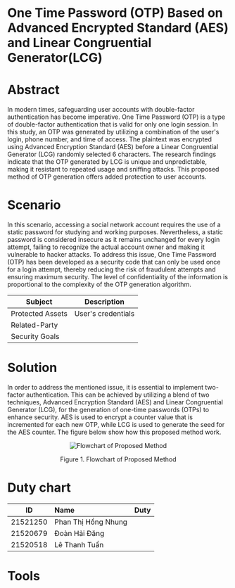 # One Time Password (OTP) Based on Advanced Encrypted Standard (AES) and Linear Congruential Generator(LCG)

# Abstract
In modern times, safeguarding user accounts with double-factor authentication has become imperative. One Time Password (OTP) is a type of double-factor authentication that is valid for only one login session. In this study, an OTP was generated by utilizing a combination of the user's login, phone number, and time of access. The plaintext was encrypted using Advanced Encryption Standard (AES) before a Linear Congruential Generator (LCG) randomly selected 6 characters. The research findings indicate that the OTP generated by LCG is unique and unpredictable, making it resistant to repeated usage and sniffing attacks. This proposed method of OTP generation offers added protection to user accounts.

# Scenario
In this scenario, accessing a social network account requires the use of a static password for studying and working purposes. Nevertheless, a static password is considered insecure as it remains unchanged for every login attempt, failing to recognize the actual account owner and making it vulnerable to hacker attacks. To address this issue, One Time Password (OTP) has been developed as a security code that can only be used once for a login attempt, thereby reducing the risk of fraudulent attempts and ensuring maximum security. The level of confidentiality of the information is proportional to the complexity of the OTP generation algorithm.

| **Subject** | **Description** |
| --- | --- |
| Protected Assets | User's credentials |
| Related-Party |  |
| Security Goals | |

# Solution
In order to address the mentioned issue, it is essential to implement two-factor authentication. This can be achieved by utilizing a blend of two techniques, Advanced Encryption Standard (AES) and Linear Congruential Generator (LCG), for the generation of one-time passwords (OTPs) to enhance security. AES is used to encrypt a counter value that is incremented for each new OTP, while LCG is used to generate the seed for the AES counter. The figure below show how this proposed method work.

<p align="center">
  <img src="https://user-images.githubusercontent.com/91709484/226935912-200f63c8-361f-4b52-993a-e030818cd8ff.png" alt="Flowchart of Proposed Method"/>
</p>
<p align="center" dir="auto">
Figure 1. Flowchart of Proposed Method
</p>

# Duty chart
| ID | Name | Duty |
| :---: | :--- |:--- |
| 21521250 | Phan Thị Hồng Nhung | |
| 21520679 | Đoàn Hải Đăng | |
| 21520518 | Lê Thanh Tuấn | |

# Tools 
